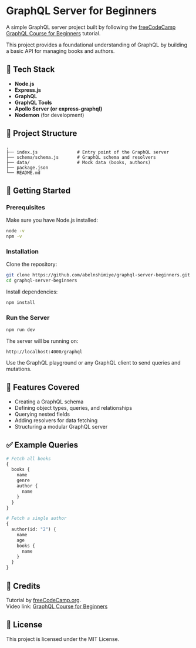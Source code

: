# GraphQL Server for Beginners

A simple GraphQL server project built by following the [freeCodeCamp GraphQL Course for Beginners](https://www.youtube.com/watch?v=5199E50O7SI&t=8s) tutorial.

This project provides a foundational understanding of GraphQL by building a basic API for managing books and authors.

## 🧰 Tech Stack

- **Node.js**
- **Express.js**
- **GraphQL**
- **GraphQL Tools**
- **Apollo Server (or express-graphql)**
- **Nodemon** (for development)

## 📁 Project Structure

```
.
├── index.js               # Entry point of the GraphQL server
├── schema/schema.js       # GraphQL schema and resolvers
├── data/                  # Mock data (books, authors)
├── package.json
└── README.md
```

## 🚀 Getting Started

### Prerequisites

Make sure you have Node.js installed:

```bash
node -v
npm -v
```

### Installation

Clone the repository:

```bash
git clone https://github.com/abelnshimiye/graphql-server-beginners.git
cd graphql-server-beginners
```

Install dependencies:

```bash
npm install
```

### Run the Server

```bash
npm run dev
```

The server will be running on:

```
http://localhost:4000/graphql
```

Use the GraphQL playground or any GraphQL client to send queries and mutations.

## 📌 Features Covered

- Creating a GraphQL schema
- Defining object types, queries, and relationships
- Querying nested fields
- Adding resolvers for data fetching
- Structuring a modular GraphQL server

## ✅ Example Queries

```graphql
# Fetch all books
{
  books {
    name
    genre
    author {
      name
    }
  }
}

# Fetch a single author
{
  author(id: "2") {
    name
    age
    books {
      name
    }
  }
}
```

## 🧠 Credits

Tutorial by [freeCodeCamp.org](https://www.freecodecamp.org/).  
Video link: [GraphQL Course for Beginners](https://www.youtube.com/watch?v=5199E50O7SI&t=8s)

## 📄 License

This project is licensed under the MIT License.
